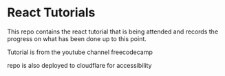 # React Tutorials

This repo contains the react tutorial that is being attended and records the progress on what has been done up to this point.

Tutorial is from the youtube channel freecodecamp

repo is also deployed to cloudflare for accessibility
